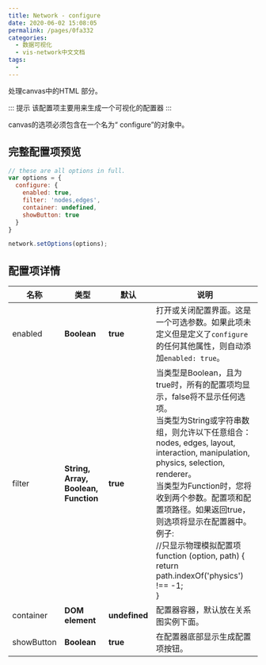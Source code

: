 ```yaml
---
title: Network - configure
date: 2020-06-02 15:08:05
permalink: /pages/0fa332
categories: 
  - 数据可视化
  - vis-network中文文档
tags: 
  - 
---
```


处理canvas中的HTML 部分。

::: 提示
该配置项主要用来生成一个可视化的配置器
:::


canvas的选项必须包含在一个名为“ configure”的对象中。

## 完整配置项预览

```js
// these are all options in full.
var options = {
  configure: {
    enabled: true,
    filter: 'nodes,edges',
    container: undefined,
    showButton: true
  }
}

network.setOptions(options);
```

## 配置项详情

| 名称       | 类型                                 | 默认          | 说明                                                         |
| ---------- | ------------------------------------ | ------------- | ------------------------------------------------------------ |
| enabled    | **Boolean**                          | **true**      | 打开或关闭配置界面。这是一个可选参数。如果此项未定义但是定义了`configure`的任何其他属性，则自动添加`enabled: true`。 |
| filter     | **String, Array, Boolean, Function** | **true**      | 当类型是Boolean，且为true时，所有的配置项均显示，false将不显示任何选项。<br/>当类型为String或字符串数组，则允许以下任意组合：nodes, edges, layout, interaction, manipulation, physics, selection, renderer。<br/>当类型为Function时，您将收到两个参数。配置项和配置项路径。如果返回true，则选项将显示在配置器中。<br/>例子:<br/>//只显示物理模拟配置项<br/>function (option, path) {  <br/>    return path.indexOf('physics') !== -1; <br/>} |
| container  | **DOM element**                      | **undefined** | 配置器容器，默认放在关系图实例下面。                         |
| showButton | **Boolean**                          | **true**      | 在配置器底部显示生成配置项按钮。                             |

 